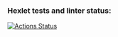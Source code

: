 ### Hexlet tests and linter status:
[![Actions Status](https://github.com/TonyYao0/python-pytest-testing-project-79/actions/workflows/hexlet-check.yml/badge.svg)](https://github.com/TonyYao0/python-pytest-testing-project-79/actions)